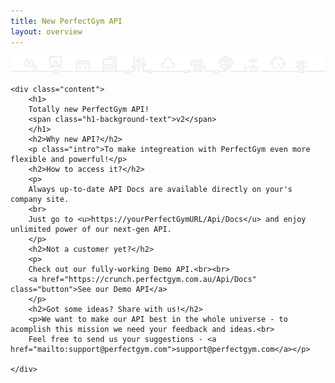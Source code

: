 ```yaml
---
title: New PerfectGym API
layout: overview
---
```


<div id="wrapper">
    <div class="pg-api-graphic-block">
      <img src="/assets/images/pg-api-graphic.png" alt="Perfect Gym api">
    </div>

    <div class="content">
        <h1>
        Totally new PerfectGym API!
        <span class="h1-background-text">v2</span>
        </h1>
        <h2>Why new API?</h2>
        <p class="intro">To make integreation with PerfectGym even more flexible and powerful!</p>
        <h2>How to access it?</h2>
        <p>
        Always up-to-date API Docs are available directly on your's company site.
        <br>
        Just go to <u>https://yourPerfectGymURL/Api/Docs</u> and enjoy unlimited power of our next-gen API.
        </p>
        <h2>Not a customer yet?</h2>
        <p>
        Check out our fully-working Demo API.<br><br>
        <a href="https://crunch.perfectgym.com.au/Api/Docs" class="button">See our Demo API</a>
        </p>
        <h2>Got some ideas? Share with us!</h2>
        <p>We want to make our API best in the whole universe - to acomplish this mission we need your feedback and ideas.<br>
        Feel free to send us your suggestions - <a href="mailto:support@perfectgym.com">support@perfectgym.com</a></p>

    </div>
</div>

